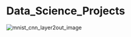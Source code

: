 # Data_Science_Projects

![mnist_cnn_layer2out_image](https://cloud.githubusercontent.com/assets/22183834/24596351/85b8553c-17f3-11e7-97f1-3c858a7932c9.png)
